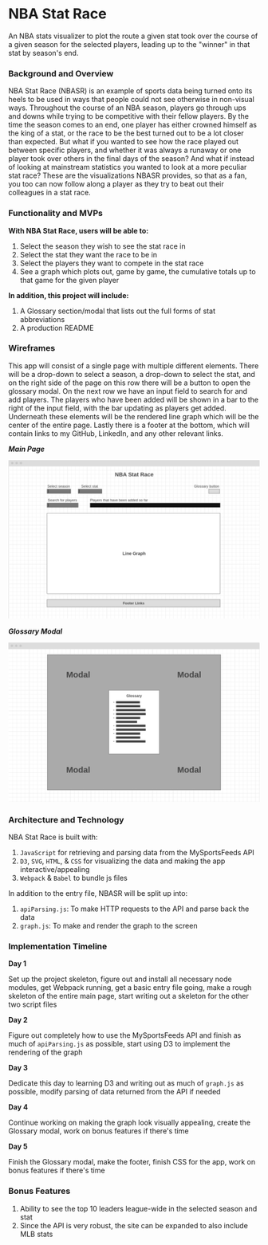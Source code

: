 # NBA Stat Race

An NBA stats visualizer to plot the route a given stat took over the course of a given season for the selected players, leading up to the "winner" in that stat by season's end.

### Background and Overview

NBA Stat Race (NBASR) is an example of sports data being turned onto its heels to be used in ways that people could not see otherwise in non-visual ways. Throughout the course of an NBA season, players go through ups and downs while trying to be competitive with their fellow players. By the time the season comes to an end, one player has either crowned himself as the king of a stat, or the race to be the best turned out to be a lot closer than expected. But what if you wanted to see how the race played out between specific players, and whether it was always a runaway or one player took over others in the final days of the season? And what if instead of looking at mainstream statistics you wanted to look at a more peculiar stat race? These are the visualizations NBASR provides, so that as a fan, you too can now follow along a player as they try to beat out their colleagues in a stat race.

### Functionality and MVPs

**With NBA Stat Race, users will be able to:**

1. Select the season they wish to see the stat race in
2. Select the stat they want the race to be in
3. Select the players they want to compete in the stat race
4. See a graph which plots out, game by game, the cumulative totals up to that game for the given player

**In addition, this project will include:**

1. A Glossary section/modal that lists out the full forms of stat abbreviations
2. A production README

### Wireframes

This app will consist of a single page with multiple different elements. There will be a drop-down to select a season, a drop-down to select the stat, and on the right side of the page on this row there will be a button to open the glossary modal. On the next row we have an input field to search for and add players. The players who have been added will be shown in a bar to the right of the input field, with the bar updating as players get added. Underneath these elements will be the rendered line graph which will be the center of the entire page. Lastly there is a footer at the bottom, which will contain links to my GitHub, LinkedIn, and any other relevant links.

***Main Page***

![main_wireframe]

[main_wireframe]: https://raw.githubusercontent.com/MannanK/NBA-Stat-Race/master/src/assets/main_wireframe.png

***Glossary Modal***

![modal_wireframe]

[modal_wireframe]: https://raw.githubusercontent.com/MannanK/NBA-Stat-Race/master/src/assets/modal_wireframe.png

### Architecture and Technology

NBA Stat Race is built with:

1. `JavaScript` for retrieving and parsing data from the MySportsFeeds API
2. `D3`, `SVG`, `HTML`, & `CSS` for visualizing the data and making the app interactive/appealing
3. `Webpack` & `Babel` to bundle js files

In addition to the entry file, NBASR will be split up into:

1. `apiParsing.js`: To make HTTP requests to the API and parse back the data
2. `graph.js`: To make and render the graph to the screen

### Implementation Timeline

**Day 1**

Set up the project skeleton, figure out and install all necessary node modules, get Webpack running, get a basic entry file going, make a rough skeleton of the entire main page, start writing out a skeleton for the other two script files

**Day 2**

Figure out completely how to use the MySportsFeeds API and finish as much of `apiParsing.js` as possible, start using D3 to implement the rendering of the graph

**Day 3**

Dedicate this day to learning D3 and writing out as much of `graph.js` as possible, modify parsing of data returned from the API if needed

**Day 4**

Continue working on making the graph look visually appealing, create the Glossary modal, work on bonus features if there's time

**Day 5**

Finish the Glossary modal, make the footer, finish CSS for the app, work on bonus features if there's time

### Bonus Features

1. Ability to see the top 10 leaders league-wide in the selected season and stat
2. Since the API is very robust, the site can be expanded to also include MLB stats

